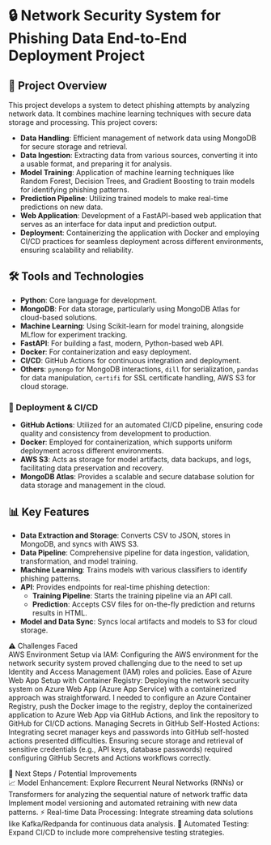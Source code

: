 # 🔒 Network Security System for Phishing Data End-to-End Deployment Project

## 📌 Project Overview

This project develops a system to detect phishing attempts by analyzing network data. It combines machine learning techniques with secure data storage and processing. This project covers:

- **Data Handling**: Efficient management of network data using MongoDB for secure storage and retrieval.
- **Data Ingestion**: Extracting data from various sources, converting it into a usable format, and preparing it for analysis.
- **Model Training**: Application of machine learning techniques like Random Forest, Decision Trees, and Gradient Boosting to train models for identifying phishing patterns.
- **Prediction Pipeline**: Utilizing trained models to make real-time predictions on new data.
- **Web Application**: Development of a FastAPI-based web application that serves as an interface for data input and prediction output.
- **Deployment**: Containerizing the application with Docker and employing CI/CD practices for seamless deployment across different environments, ensuring scalability and reliability.
  
## 🛠 Tools and Technologies

- **Python**: Core language for development.
- **MongoDB**: For data storage, particularly using MongoDB Atlas for cloud-based solutions.
- **Machine Learning**: Using Scikit-learn for model training, alongside MLflow for experiment tracking.
- **FastAPI**: For building a fast, modern, Python-based web API.
- **Docker**: For containerization and easy deployment.
- **CI/CD**: GitHub Actions for continuous integration and deployment.
- **Others**: `pymongo` for MongoDB interactions, `dill` for serialization, `pandas` for data manipulation, `certifi` for SSL certificate handling, AWS S3 for cloud storage.

### 🚀 Deployment & CI/CD
- **GitHub Actions**: Utilized for an automated CI/CD pipeline, ensuring code quality and consistency from development to production.
- **Docker**: Employed for containerization, which supports uniform deployment across different environments.
- **AWS S3**: Acts as storage for model artifacts, data backups, and logs, facilitating data preservation and recovery.
- **MongoDB Atlas**: Provides a scalable and secure database solution for data storage and management in the cloud.
  
## 📊 Key Features

- **Data Extraction and Storage**: Converts CSV to JSON, stores in MongoDB, and syncs with AWS S3.
- **Data Pipeline**: Comprehensive pipeline for data ingestion, validation, transformation, and model training.
- **Machine Learning**: Trains models with various classifiers to identify phishing patterns.
- **API**: Provides endpoints for real-time phishing detection:
  - **Training Pipeline**: Starts the training pipeline via an API call.
  - **Prediction**: Accepts CSV files for on-the-fly prediction and returns results in HTML.
- **Model and Data Sync**: Syncs local artifacts and models to S3 for cloud storage.

  
⚠️ Challenges Faced  
AWS Environment Setup via IAM:
Configuring the AWS environment for the network security system proved challenging due to the need to set up Identity and Access Management (IAM) roles and policies.
Ease of Azure Web App Setup with Container Registry:
Deploying the network security system on Azure Web App (Azure App Service) with a containerized approach was straightforward. I needed to configure an Azure Container Registry, push the Docker image to the registry, deploy the containerized application to Azure Web App via GitHub Actions, and link the repository to GitHub for CI/CD actions.
Managing Secrets in GitHub Self-Hosted Actions:
Integrating secret manager keys and passwords into GitHub self-hosted actions presented difficulties. Ensuring secure storage and retrieval of sensitive credentials (e.g., API keys, database passwords) required configuring GitHub Secrets and Actions workflows correctly.

  
🔮 Next Steps / Potential Improvements  
📈 Model Enhancement:
Explore Recurrent Neural Networks (RNNs) or Transformers for analyzing the sequential nature of network traffic data
Implement model versioning and automated retraining with new data patterns.
⚡ Real-time Data Processing:
Integrate streaming data solutions like Kafka/Redpanda for continuous data analysis.
🧪 Automated Testing:
Expand CI/CD to include more comprehensive testing strategies.
